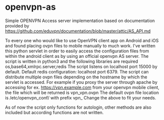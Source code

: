 # openvpn-as
Simple OPENVPN Access server implementation
based on documentation provided by https://github.com/eduvpn/documentation/blob/master/attic/AS_API.md

To every one who would like to use OpenVPN client app on Android and iOS and found placing ovpn files to mobile manually to much work.
I've written this python servlet in order to easily access the configuration files from within the android client as by using an official openvpn AS server.
The script is written in python3 and the following libraries are required os,base64,xmlrpc.server,redis
The script listens on localhost port 15000 by default. Default redis configuration: localhost port 6379. 
The script can distribute multiple ovpn files depending on the hostname by which the servlet is accessed.
For example if you proxy the server through apache by accessing for ex. https://vpn.example.com from your openvpn mobile client, the file which will be returned is vpn_vpn.ovpn
The default ovpn file location is /etc/openvpn_conf/ with prefix vpn_
Change the above to fit your needs.

As of now the script only functions for autologin, other methods are also included but according functions are not written. 
